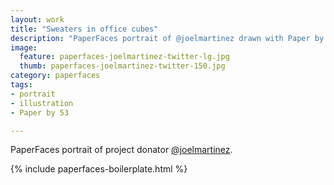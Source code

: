 ```yaml
---
layout: work
title: "Sweaters in office cubes"
description: "PaperFaces portrait of @joelmartinez drawn with Paper by 53 on an iPad."
image: 
  feature: paperfaces-joelmartinez-twitter-lg.jpg
  thumb: paperfaces-joelmartinez-twitter-150.jpg
category: paperfaces
tags: 
- portrait
- illustration
- Paper by 53

---
```


PaperFaces portrait of project donator [@joelmartinez](http://twitter.com/joelmartinez).

{% include paperfaces-boilerplate.html %}